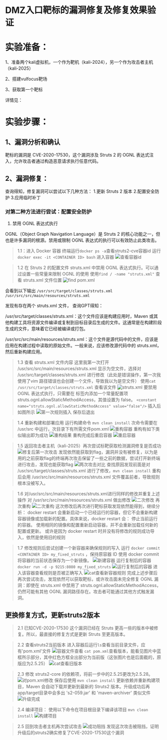 # DMZ入口靶标的漏洞修复及修复效果验证

# 实验准备：

1、准备两个kali虚拟机，一个作为靶机（kali-2024），另一个作为攻击者主机（kali-2025）

2、搭建vulfocus靶场

3、获取第一个靶标

详情见：

# 实验步骤：

## 1、漏洞分析和确认
靶标的漏洞是 CVE-2020-17530，这个漏洞涉及 Struts 2 的 OGNL 表达式注入，允许攻击者通过构造恶意请求执行任意代码。


## 2、漏洞修复：

查询得知，修复漏洞可以尝试以下几种方法：
1.更新 Struts 2 版本
2.配置安全防护
3.应用临时补丁


### 对第二种方法进行尝试：配置安全防护

1. 禁用 OGNL 表达式执行

OGNL（Object Graph Navigation Language）是 Struts 2 的核心功能之一，但也是许多漏洞的根源。禁用或限制 OGNL 表达式的执行可以有效防止此类攻击。

>1.1：进入 Docker 容器
终端运行`docker ps -a`查看struts2-cve容器id
运行`docker exec -it <CONTAINER ID> bash` 进入容器
![查看容器id](<漏洞修复/禁用 OGNL 表达式执行/进入容器.png>)

>1.2 在 Struts 2 的配置文件 struts.xml 中禁用 OGNL 表达式执行。可以通过设置一些常量来限制 OGNL 的使用
使用`find / -name "struts.xml"` 查看 struts.xml 文件位置
![find pom.xml](<漏洞修复/禁用 OGNL 表达式执行/寻找xml.png>)

会看到以下输出
`/usr/src/target/classes/struts.xml`  
`/usr/src/src/main/resources/struts.xml`

发现有存在两个 struts.xml 文件， 查询GPT得知：

/usr/src/target/classes/struts.xml：这个文件应该是构建应用时，Maven 或其他构建工具将资源文件编译或复制到目标目录后生成的文件。这通常是在构建阶段生成的文件，意味着它已经被编译或打包。

/usr/src/src/main/resources/struts.xml：这个文件是源代码中的文件，应该是应用在构建过程中读取的原始文件。一般来说，应该修改源代码中的 struts.xml，然后重新构建应用。

>1.3 查看 struts.xml 文件内容
这里我第一次打开 /usr/src/src/main/resources/struts.xml 显示为空文件，选择对 /usr/src/target/classes/struts.xml 进行修改（此处是错误操作，第一次我使用了vim 路径错误也会创建一个文件，导致我以为是空文件）
使用`cat /usr/src/target/classes/struts.xml` 查看该文件
![struts.xml](<漏洞修复/禁用 OGNL 表达式执行/查看xml内容.png>)
要禁用 OGNL 表达式执行，只需要在 <struts> 标签内添加一个常量配置项 struts.ognl.allowStaticMethodAccess，其值设置为 false。
 `<constant name="struts.ognl.allowStaticMethodAccess" value="false"/>` 
插入后如图所示
![第一次规则插入](<漏洞修复/禁用 OGNL 表达式执行/规则插入xml.png>)
保存后退出


>1.4 重新构建和部署应用
运行构建命令 `mvn clean install` 次命令需要在 /usr/src 中运行，次目录下有所需文件pom.xml
![重构容器](<漏洞修复/禁用 OGNL 表达式执行/进入目录重新构建和部署应用.png>)
重构有如下类似输出即为成功
![重构结果](<漏洞修复/禁用 OGNL 表达式执行/重启结果.png>)
重构完成后重启容器
![重启容器](<漏洞修复/禁用 OGNL 表达式执行/重启容器.png>)


>1.5 返回攻击者主机（kali-2025）再次尝试标靶获取检测漏洞修复是否成功
![修复后第一次攻击](<漏洞修复/禁用 OGNL 表达式执行/第二次攻击.png>)
发现依然能获取到flag，漏洞并没有被修复，以为是用的之前获取flag的终端再次攻击保留了一些之前的数据，尝试打开新终端进行攻击，发现也能获取flag
![两次攻击对比](<漏洞修复/禁用 OGNL 表达式执行/新终端攻击结果.png>)
查找原因发现前面是对 /usr/src/target/classes/struts.xml 进行了修改，`mvn clean install` 重构后会用 /usr/src/src/main/resources/struts.xml 文件覆盖前者，导致规则根本没被写入。

>1.6 对/usr/src/src/main/resources/struts.xml进行同样的修改并重复上述操作
对 /usr/src/src/main/resources/struts.xml 做出修改
![二次修改](<漏洞修复/禁用 OGNL 表达式执行/对main中的xml修改.png>)
再次重构
![二次重构](<漏洞修复/禁用 OGNL 表达式执行/二次clean.png>)
这次修改后再次进行靶标获取发现依然能得到，继续分析：
docker restart 会重新启动一个已经运行的容器，但它不会重新构建容器镜像或加载新的配置。具体来说，docker restart 会：
停止当前运行的容器。
使用相同的镜像和配置重新启动容器，并不会重新加载任何新的配置或更新。
或许是因为 docker restart 时并没有将修改的规则成功导入，依然是使用旧的规则

>1.7 修改规则后尝试创建一个新容器来确保规则的写入
运行 `docker commit <CONTAINER ID> my_fixed_struts` ，保持原容器 ID 使用 docker commit 将容器的当前状态保存为一个新镜像。
![新建容器](<漏洞修复/禁用 OGNL 表达式执行/新建容器.png>)
运行复制后的容器 `docker run -d -p 9215:8080 my_fixed_struts`
![运行复制后的容器](<漏洞修复/禁用 OGNL 表达式执行/运行复制后的新容器.png>)
进入该容器查看规则是否被正确写入
![cat查看新容器规则](<漏洞修复/禁用 OGNL 表达式执行/cat查看新容器.png>)
完成上述步骤后再次尝试攻击，发现依然可以获取靶标，或许攻击面未完全修复 OGNL 漏洞：即使在 struts.xml 中禁用了 struts.ognl.allowStaticMethodAccess，仍然可能有其他 OGNL 漏洞路径存在。攻击者可能通过其他方式触发漏洞。





## 更换修复方式，更新struts2版本

>2.1 已知CVE-2020-17530 这个漏洞已经在 Struts 更高一些的版本中被修复。所以，最直接的修复方式是更新 Struts 至更高版本。


>2.2 查看struts2当前版本 
进入容器后运行`ls`查看当前目录文件，应有'pom.xml'文件
![容器文件查看](<漏洞修复/禁用 OGNL 表达式执行/补截图片/查看当前目录文件.png>)
`cat pom.xml`查看版本，能看见图片中蓝框所示部分，其中红色方框全出部分为当前版（这张图片也是后面截的，原版应为2.5.25）
![cat查看旧版本](<漏洞修复/禁用 OGNL 表达式执行/补截图片/cat查看旧版本.png>)

>2.3 修改 struts2-core 的依赖项，将前一步中的2.5.25更改为2.5.28。
![对pom.xml修改](漏洞修复/升级/修改pom文件.png)
保存后使用 `mvn clean install` 更新依赖并重新构建项目，Maven 会自动下载并更新到最新的 Struts2 版本。升级成功后再app/target目录中会多出 's2-059.jar' 和 'maven-archiver' 类似文件
![升级完成](漏洞修复/升级/升级成功.png)

>2.4 编译项目： 
使用以下命令在项目根目录下编译该项目
`mvn clean install`
![构建项目](漏洞修复/升级/重新构建项目.png)

>2.5 回到攻击者主机再次尝试攻击
![成功阻挡](漏洞修复/升级/阻挡成功.png)
发现这次攻击被阻挡，证明升级后的struts2确实修复了CVE-2020-17530这个漏洞






